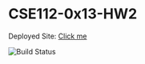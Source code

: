 # CSE112-0x13-HW2

Deployed Site:  [Click me](https://team0x13.herokuapp.com/)

![Build Status](https://travis-ci.com/ericluo05/CSE112-0x13.svg?token=fbYpuyjt1D2dXYwU7pKo&branch=develop)

